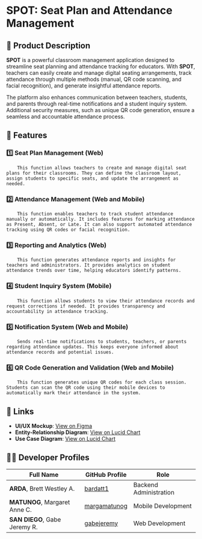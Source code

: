 # SPOT: Seat Plan and Attendance Management

## 📌 Product Description

**SPOT** is a powerful classroom management application designed to streamline seat planning and attendance tracking for educators. With **SPOT**, teachers can easily create and manage digital seating arrangements, track attendance through multiple methods (manual, QR code scanning, and facial recognition), and generate insightful attendance reports.

The platform also enhances communication between teachers, students, and parents through real-time notifications and a student inquiry system. Additional security measures, such as unique QR code generation, ensure a seamless and accountable attendance process.


## 🚀 Features

### 1️⃣ Seat Plan Management (Web) 

        This function allows teachers to create and manage digital seat plans for their classrooms. They can define the classroom layout, assign students to specific seats, and update the arrangement as needed. 

### 2️⃣ Attendance Management (Web and Mobile) 

        This function enables teachers to track student attendance manually or automatically. It includes features for marking attendance as Present, Absent, or Late. It can also support automated attendance tracking using QR codes or facial recognition. 

### 3️⃣ Reporting and Analytics (Web) 

        This function generates attendance reports and insights for teachers and administrators. It provides analytics on student attendance trends over time, helping educators identify patterns. 

### 4️⃣ Student Inquiry System (Mobile) 

        This function allows students to view their attendance records and request corrections if needed. It provides transparency and accountability in attendance tracking. 

### 5️⃣ Notification System (Web and Mobile) 

        Sends real-time notifications to students, teachers, or parents regarding attendance updates. This keeps everyone informed about attendance records and potential issues. 

### 6️⃣ QR Code Generation and Validation (Web and Mobile) 

        This function generates unique QR codes for each class session. Students can scan the QR code using their mobile devices to automatically mark their attendance in the system. 

## 🔗 Links

- **UI/UX Mockup**: [View on Figma](https://www.figma.com/design/vnMfCRF8GSdyIeqO78XJla/SPOT?node-id=0-1&t=5Uc4LAWCYOgjz6Pk-1)
- **Entity-Relationship Diagram**: [View on Lucid Chart](https://lucid.app/lucidchart/5001f822-9d97-41c3-ab41-6da87c548d44/edit?viewport_loc=-11%2C-11%2C2217%2C1076%2C0_0&invitationId=inv_5404d752-39d4-4df6-9c93-4c6182e3d5e0)
- **Use Case Diagram**: [View on Lucid Chart](https://lucid.app/lucidchart/2abf4ccf-5ad3-4818-a5e3-258a07ab07a0/edit?viewport_loc=-11%2C-11%2C2217%2C1076%2C0_0&invitationId=inv_43e2c5e6-156b-4678-ba70-429719d7db9c)

## 👨‍💻 Developer Profiles

| Full Name                    | GitHub Profile                                        | Role                   |
| ---------------------------- | ----------------------------------------------------- | ---------------------- |
| **ARDA**, Brett Westley A. | [bardatt1](https://github.com/bardatt1)                   | Backend Administration |
| **MATUNOG**, Margaret Anne C.   | [margamatunog](https://github.com/margamatunog)               | Mobile Development     |
| **SAN DIEGO**, Gabe Jeremy R.   | [gabejeremy](https://github.com/gabejeremy) | Web Development |
